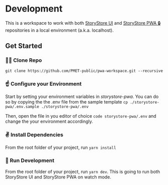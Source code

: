# Development

This is a workspace to work with both [StoryStore UI](https://github.com/pmet-public/storystore-ui) and [StoryStore PWA 🔒](https://github.com/pmet-public/storystore-pwa) repositories in a local environment (a.k.a. localhost).

## Get Started

### 👯‍♀️ Clone Repo
`git clone https://github.com/PMET-public/pwa-workspace.git --recursive`

### ☝️ Configure your Environment

Start by setting your environment variables in _storystore-pwa_. You can do so by copying the the .env file from the sample template `cp ./storystore-pwa/.env.sample ./storystore-pwa/.env`

Then, open the file in you editor of choice `code storystore-pwa/.env` and change the your environment accordingly.

### ✌️ Install Dependencies

From the root folder of your project, run `yarn install`

### 🤙 Run Development

From the root folder of your project, run `yarn dev`. This is going to run both StoryStore UI and StoryStore PWA on watch mode.
